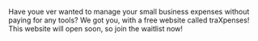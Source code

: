 Have youe ver wanted to manage your small business expenses without paying for any tools? We got you, with a free website called traXpenses!
This website will open soon, so join the waitlist now!
